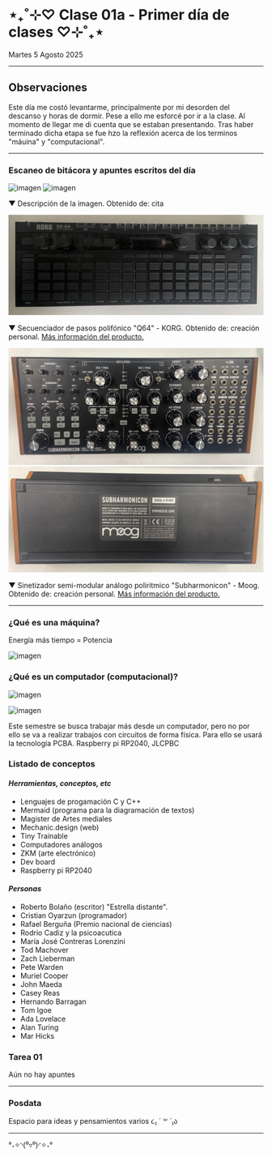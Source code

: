 # ⋆₊˚⊹♡ Clase 01a - Primer día de clases ♡⊹˚₊⋆

Martes 5 Agosto 2025

***

## Observaciones

Este día me costó levantarme, principalmente por mi desorden del descanso y horas de dormir. Pese a ello me esforcé por ir a la clase. Al momento de llegar me di cuenta que se estaban presentando. Tras haber terminado dicha etapa se fue hzo la reflexión acerca de los terminos "máuina" y "computacional".

***

### Escaneo de bitácora y apuntes escritos del día

![imagen](./archivos/.)
![imagen](./archivos/.)

▼ Descripción de la imagen. Obtenido de: cita

![imagen](./archivos/03.jpeg)

▼ Secuenciador de pasos polifónico "Q64" - KORG. Obtenido de: creación personal. [Más información del producto.](https://www.korg.com/cl/products/dj/sq_64/)

![imagen](./archivos/04.jpeg)
![imagen](./archivos/05.jpeg)

▼ Sinetizador semi-modular análogo poliritmico "Subharmonicon" - Moog. Obtenido de: creación personal. [Más información del producto.](https://www.moogmusic.com/synthesizers/subharmonicon/)

***

### ¿Qué es una máquina?

Energía más tiempo = Potencia

![imagen](./archivos/.)

### ¿Qué es un computador (computacional)?

![imagen](./archivos/.)

![imagen](./archivos/.)

Este semestre se busca trabajar más desde un computador, pero no por ello se va a realizar trabajos con circuitos de forma física. Para ello se usará la tecnología PCBA.
Raspberry pi RP2040,
JLCPBC

### Listado de conceptos

#### _Herramientas, conceptos, etc_

- Lenguajes de progamación C y C++
- Mermaid (programa para la diagramación de textos)
- Magister de Artes mediales
- Mechanic.design (web)
- Tiny Trainable
- Computadores análogos
- ZKM (arte electrónico)
- Dev board
- Raspberry pi RP2040

#### _Personas_

- Roberto Bolaño (escritor) "Estrella distante".
- Cristian Oyarzun (programador)
- Rafael Berguña (Premio nacional de ciencias)
- Rodrio Cadiz y la psicoacutica
- María José Contreras Lorenzini
- Tod Machover
- Zach Lieberman
- Pete Warden
- Muriel Cooper
- John Maeda
- Casey Reas
- Hernando Barragan
- Tom Igoe
- Ada Lovelace
- Alan Turing
- Mar Hicks

### Tarea 01

Aún no hay apuntes

***

### Posdata

Espacio para ideas y pensamientos varios ૮₍ ´ ꒳ `₎ა

***

°˖✧◝(⁰▿⁰)◜✧˖°
